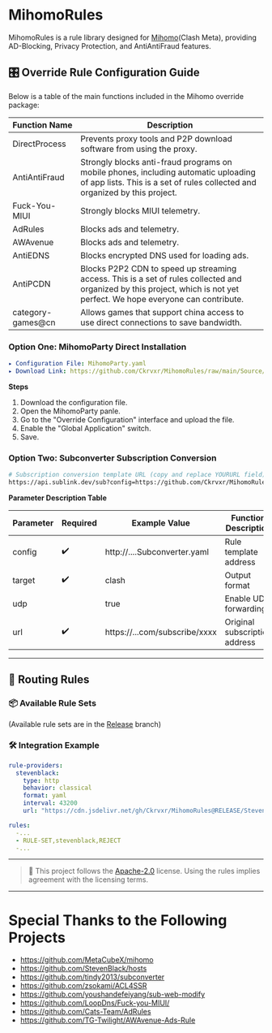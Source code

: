 # MihomoRules

MihomoRules is a rule library designed for [Mihomo](https://github.com/MetaCubeX/mihomo)(Clash Meta), providing AD-Blocking, Privacy Protection, and AntiAntiFraud features.

## 🎛️ Override Rule Configuration Guide

Below is a table of the main functions included in the Mihomo override package:

| Function Name      | Description                                                                                                                                                              |
| ------------------ | ------------------------------------------------------------------------------------------------------------------------------------------------------------------------ |
| DirectProcess      | Prevents proxy tools and P2P download software from using the proxy.                                                                                                     |
| AntiAntiFraud      | Strongly blocks anti-fraud programs on mobile phones, including automatic uploading of app lists. This is a set of rules collected and organized by this project.        |
| Fuck-You-MIUI      | Strongly blocks MIUI telemetry.                                                                                                                                          |
| AdRules            | Blocks ads and telemetry.                                                                                                                                                |
| AWAvenue           | Blocks ads and telemetry.                                                                                                                                                |
| AntiEDNS           | Blocks encrypted DNS used for loading ads.                                                                                                                               |
| AntiPCDN           | Blocks P2P2 CDN to speed up streaming access. This is a set of rules collected and organized by this project, which is not yet perfect. We hope everyone can contribute. |
| category-games@cn  | Allows games that support china access to use direct connections to save bandwidth.                                                                                      |

### Option One: MihomoParty Direct Installation

```yaml
▸ Configuration File: MihomoParty.yaml
▸ Download Link: https://github.com/Ckrvxr/MihomoRules/raw/main/Source/Override/MihomoParty.yaml
```

**Steps**

1. Download the configuration file.
2. Open the MihomoParty panle.
3. Go to the "Override Configuration" interface and upload the file.
4. Enable the "Global Application" switch.
5. Save.

### Option Two: Subconverter Subscription Conversion

```bash
# Subscription conversion template URL (copy and replace YOURURL field)
https://api.sublink.dev/sub?config=https://github.com/Ckrvxr/MihomoRules/raw/refs/heads/main/Source/Override/Subconverter.yaml&target=clash&udp=true&url=YOURURL
```

**Parameter Description Table**

| Parameter | Required | Example Value                 | Function Description          |
| --------- | -------- | ----------------------------- | ----------------------------- |
| config    | ✔️       | http://....Subconverter.yaml  | Rule template address         |
| target    | ✔️       | clash                         | Output format                 |
| udp       |          | true                          | Enable UDP forwarding         |
| url       | ✔️       | https://...com/subscribe/xxxx | Original subscription address |

---

## 🚀 Routing Rules

### 📦 Available Rule Sets

(Available rule sets are in the [Release](https://github.com/Ckrvxr/MihomoRules/tree/release) branch)

### 🛠️ Integration Example

```yaml
rule-providers:
  stevenblack:
    type: http
    behavior: classical
    format: yaml
    interval: 43200
    url: "https://cdn.jsdelivr.net/gh/Ckrvxr/MihomoRules@RELEASE/StevenBlack.yaml"

rules:
  -...
  - RULE-SET,stevenblack,REJECT
  -...
```

---

> 📌 This project follows the [Apache-2.0](https://www.apache.org/licenses/LICENSE-2.0) license. Using the rules implies agreement with the licensing terms.

---

# Special Thanks to the Following Projects

- https://github.com/MetaCubeX/mihomo
- https://github.com/StevenBlack/hosts
- https://github.com/tindy2013/subconverter
- https://github.com/zsokami/ACL4SSR
- https://github.com/youshandefeiyang/sub-web-modify
- https://github.com/LoopDns/Fuck-you-MIUI/
- https://github.com/Cats-Team/AdRules
- https://github.com/TG-Twilight/AWAvenue-Ads-Rule
